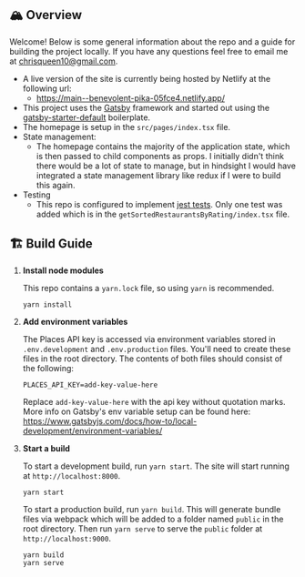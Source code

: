 ## 🏔  Overview
Welcome! Below is some general information about the repo and a guide for building the project locally. If you have any questions feel free to email me at chrisqueen10@gmail.com.
* A live version of the site is currently being hosted by Netlify at the following url:
    * https://main--benevolent-pika-05fce4.netlify.app/
* This project uses the [Gatsby](https://www.gatsbyjs.com/) framework and started out using the  [gatsby-starter-default](https://www.gatsbyjs.com/starters/gatsbyjs/gatsby-starter-default) boilerplate.
* The homepage is setup in the `src/pages/index.tsx` file.
* State management:
    * The homepage contains the majority of the application state, which is then passed to child components as props. I initially didn't think there would be a lot of state to manage, but in hindsight I would have integrated a state management library like redux if I were to build this again.
* Testing
    *  This repo is configured to implement [jest tests](https://jestjs.io/). Only one test was added which is in the `getSortedRestaurantsByRating/index.tsx` file.

## 🏗 Build Guide

1.  **Install node modules**

    This repo contains a `yarn.lock` file, so using `yarn` is recommended.

    ```shell
    yarn install
    ```

1.  **Add environment variables**

    The Places API key is accessed via environment variables stored in `.env.development` and `.env.production` files. You'll need to create these files in the root directory. The contents of both files should consist of the following:
    
    ```shell
    PLACES_API_KEY=add-key-value-here
    ```
    Replace `add-key-value-here` with the api key without quotation marks.
    More info on Gatsby's env variable setup can be found here: https://www.gatsbyjs.com/docs/how-to/local-development/environment-variables/

1.  **Start a build**

    To start a development build, run `yarn start`. The site will start running at `http://localhost:8000`.
    
    ```shell
    yarn start
    ```
    
    To start a production build, run `yarn build`. This will generate bundle files via webpack which will be added to a folder named `public` in the root directory. 
    Then run `yarn serve` to serve the `public` folder at `http://localhost:9000`.
       ```shell
    yarn build
    yarn serve
    ```